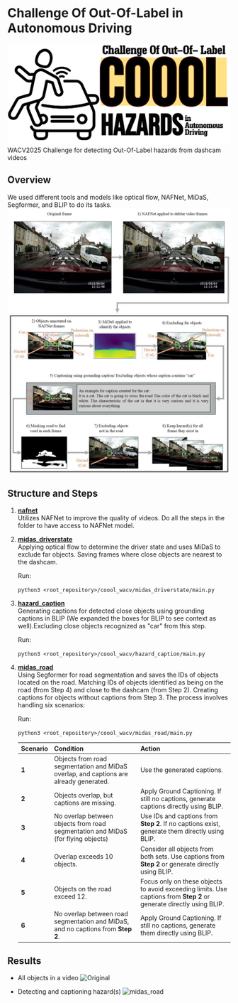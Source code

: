 ﻿# Challenge Of Out-Of-Label in Autonomous Driving
![COOOL](https://github.com/ParisaHTM/coool_wacv/blob/main/sample_images/Logo%20maker%20project-3%20(11).png)
 WACV2025 Challenge for detecting Out-Of-Label hazards from dashcam videos

 ## Overview
 We used different tools and models like optical flow, NAFNet, MiDaS, Segformer, and BLIP to do its tasks.
 ![nafnet](https://github.com/ParisaHTM/coool_wacv/blob/main/sample_images/nafnet_new.jpg)
 ![overview](https://github.com/ParisaHTM/coool_wacv/blob/main/sample_images/all_show_objects_new.jpg)

## Structure and Steps

1. **[nafnet](https://github.com/ParisaHTM/coool_wacv/tree/main/nafnet)**  
   Utilizes NAFNet to improve the quality of videos. Do all the steps in the folder to have access to NAFNet model.

2. **[midas_driverstate](https://github.com/ParisaHTM/coool_wacv/tree/main/midas_driverstate)**  
   Applying optical flow to determine the driver state and uses MiDaS to exclude far objects. Saving frames where close objects are nearest to the dashcam.

   Run:

   ```python3 <root_repository>/coool_wacv/midas_driverstate/main.py```

4. **[hazard_caption](https://github.com/ParisaHTM/coool_wacv/tree/main/hazard_caption)**  
   Generating captions for detected close objects using grounding captions in BLIP (We expanded the boxes for BLIP to see context as well).Excluding close objects recognized as "car" from this step.

   Run:

   ```python3 <root_repository>/coool_wacv/hazard_caption/main.py```

6. **[midas_road](https://github.com/ParisaHTM/coool_wacv/tree/main/midas_road)**  
   Using Segformer for road segmentation and saves the IDs of objects located on the road. Matching IDs of objects identified as being on the road (from Step 4) and close to the dashcam (from Step 2). Creating captions for objects without captions from Step 3. The process involves handling six scenarios:

   Run:

   ```python3 <root_repository>/coool_wacv/midas_road/main.py```
  
      
      | **Scenario** | **Condition**                                                                                   | **Action**                                                                                                    |
      |--------------|-------------------------------------------------------------------------------------------------|--------------------------------------------------------------------------------------------------------------|
      | **1**        | Objects from road segmentation and MiDaS overlap, and captions are already generated.           | Use the generated captions.                                                                                  |
      | **2**        | Objects overlap, but captions are missing.                                                     | Apply Ground Captioning. If still no captions, generate captions directly using BLIP.                        |
      | **3**        | No overlap between objects from road segmentation and MiDaS (for flying objects)               | Use IDs and captions from **Step 2**. If no captions exist, generate them directly using BLIP.               |
      | **4**        | Overlap exceeds 10 objects.                                                                    | Consider all objects from both sets. Use captions from **Step 2** or generate directly using BLIP.           |
      | **5**        | Objects on the road exceed 12.                                                                 | Focus only on these objects to avoid exceeding limits. Use captions from **Step 2** or generate directly using BLIP. |
      | **6**        | No overlap between road segmentation and MiDaS, and no captions from **Step 2**.               | Apply Ground Captioning. If still no captions, generate them directly using BLIP.                            |

## Results
- All objects in a video
![Original](https://github.com/ParisaHTM/coool_wacv/blob/main/sample_images/original.gif)

- Detecting and captioning hazard(s)
![midas_road](https://github.com/ParisaHTM/coool_wacv/blob/main/sample_images/midas_road.gif)




